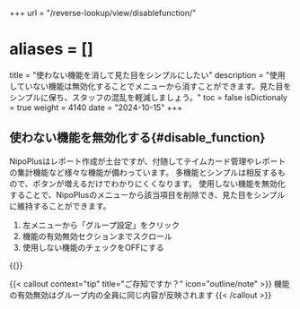 +++
url = "/reverse-lookup/view/disablefunction/"
# aliases = []
title = "使わない機能を消して見た目をシンプルにしたい"
description = "使用していない機能は無効化することでメニューから消すことができます。見た目をシンプルに保ち、スタッフの混乱を軽減しましょう。"
toc = false
isDictionaly = true
weight = 4140
date = "2024-10-15"
+++

## 使わない機能を無効化する{#disable_function}

NipoPlusはレポート作成が土台ですが、付随してテイムカード管理やレポートの集計機能など様々な機能が備わっています。
多機能とシンプルは相反するもので、ボタンが増えるだけでわかりにくくなります。
使用しない機能を無効化することで、NipoPlusのメニューから該当項目を削除でき、見た目をシンプルに維持することができます。

1. 左メニューから「グループ設定」をクリック
2. 機能の有効無効セクションまでスクロール
3. 使用しない機能のチェックをOFFにする

{{<iTablet filename="img/disableFunction" msg="使わない機能はOFFにするとスッキリ！" alice="ok">}}

{{< callout context="tip" title="ご存知ですか？" icon="outline/note" >}}
機能の有効無効はグループ内の全員に同じ内容が反映されます
{{< /callout >}}
